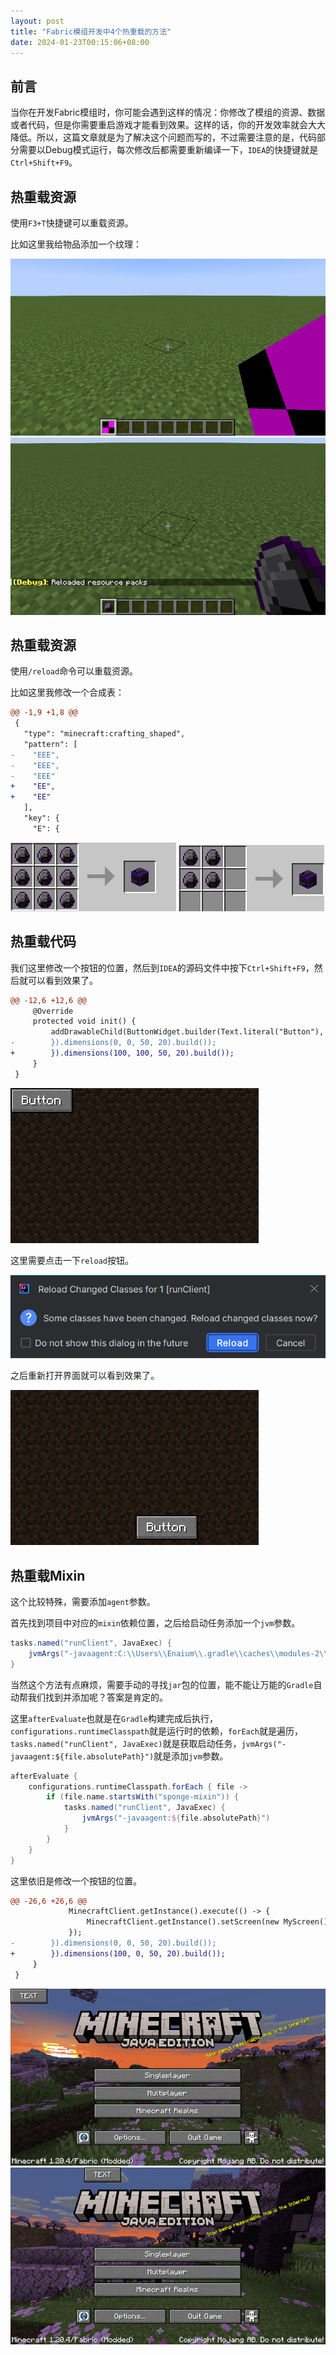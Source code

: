 ```yaml
---
layout: post
title: "Fabric模组开发中4个热重载的方法"
date: 2024-01-23T00:15:06+08:00
---
```


## 前言


当你在开发Fabric模组时，你可能会遇到这样的情况：你修改了模组的资源、数据或者代码，但是你需要重启游戏才能看到效果。这样的话，你的开发效率就会大大降低。所以，这篇文章就是为了解决这个问题而写的，不过需要注意的是，代码部分需要以Debug模式运行，每次修改后都需要重新编译一下，`IDEA`的快捷键就是`Ctrl+Shift+F9`。

## 热重载资源

使用`F3+T`快捷键可以重载资源。

比如这里我给物品添加一个纹理：

![2024-1-23-1](/assets/fabric/2024-1-23-1.png)
![2024-1-23-2](/assets/fabric/2024-1-23-2.png)

## 热重载资源

使用`/reload`命令可以重载资源。

比如这里我修改一个合成表：

```diff
@@ -1,9 +1,8 @@
 {
   "type": "minecraft:crafting_shaped",
   "pattern": [
-    "EEE",
-    "EEE",
-    "EEE"
+    "EE",
+    "EE"
   ],
   "key": {
     "E": {
```

![2024-1-23-3](/assets/fabric/2024-1-23-3.png)
![2024-1-23-4](/assets/fabric/2024-1-23-4.png)

## 热重载代码

我们这里修改一个按钮的位置，然后到`IDEA`的源码文件中按下`Ctrl+Shift+F9`，然后就可以看到效果了。

```diff
@@ -12,6 +12,6 @@
     @Override
     protected void init() {
         addDrawableChild(ButtonWidget.builder(Text.literal("Button"), (button) -> {
-        }).dimensions(0, 0, 50, 20).build());
+        }).dimensions(100, 100, 50, 20).build());
     }
 }
```

![2024-1-23-5](/assets/fabric/2024-1-23-5.png)

这里需要点击一下`reload`按钮。

![2024-1-23-6](/assets/fabric/2024-1-23-6.png)

之后重新打开界面就可以看到效果了。

![2024-1-23-7](/assets/fabric/2024-1-23-7.png)

## 热重载Mixin

这个比较特殊，需要添加`agent`参数。

首先找到项目中对应的`mixin`依赖位置，之后给启动任务添加一个`jvm`参数。

```groovy
tasks.named("runClient", JavaExec) {
    jvmArgs("-javaagent:C:\\Users\\Enaium\\.gradle\\caches\\modules-2\\files-2.1\\net.fabricmc\\sponge-mixin\\0.12.5+mixin.0.8.5\\8d31fb97c3e0cd7c8dad3441851c523bcfae6d8e\\sponge-mixin-0.12.5+mixin.0.8.5.jar")
}
```

当然这个方法有点麻烦，需要手动的寻找`jar`包的位置，能不能让万能的`Gradle`自动帮我们找到并添加呢？答案是肯定的。

这里`afterEvaluate`也就是在`Gradle`构建完成后执行，`configurations.runtimeClasspath`就是运行时的依赖，`forEach`就是遍历，`tasks.named("runClient", JavaExec)`就是获取启动任务，`jvmArgs("-javaagent:${file.absolutePath}")`就是添加`jvm`参数。

```groovy
afterEvaluate {
    configurations.runtimeClasspath.forEach { file ->
        if (file.name.startsWith("sponge-mixin")) {
            tasks.named("runClient", JavaExec) {
                jvmArgs("-javaagent:${file.absolutePath}")
            }
        }
    }
}
```

这里依旧是修改一个按钮的位置。

```diff
@@ -26,6 +26,6 @@
             MinecraftClient.getInstance().execute(() -> {
                 MinecraftClient.getInstance().setScreen(new MyScreen());
             });
-        }).dimensions(0, 0, 50, 20).build());
+        }).dimensions(100, 0, 50, 20).build());
     }
 }
```

![2024-1-23-8](/assets/fabric/2024-1-23-8.png)
![2024-1-23-9](/assets/fabric/2024-1-23-9.png)